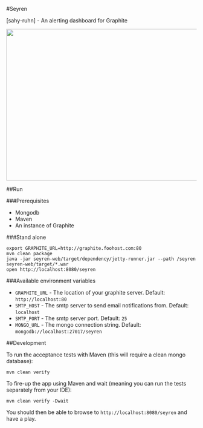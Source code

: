 #Seyren

[sahy-ruhn] - An alerting dashboard for Graphite

<img src="http://i.imgur.com/ToPSO.png" height="400" width="700" />

##Run

###Prerequisites

* Mongodb
* Maven
* An instance of Graphite

###Stand alone

```
export GRAPHITE_URL=http://graphite.foohost.com:80
mvn clean package
java -jar seyren-web/target/dependency/jetty-runner.jar --path /seyren seyren-web/target/*.war
open http://localhost:8080/seyren
```

###Available environment variables
* `GRAPHITE_URL` - The location of your graphite server. Default: `http://localhost:80`
* `SMTP_HOST` - The smtp server to send email notifications from. Default: `localhost`
* `SMTP_PORT` - The smtp server port. Default: `25`
* `MONGO_URL` - The mongo connection string. Default: `mongodb://localhost:27017/seyren`

##Development

To run the acceptance tests with Maven (this will require a clean mongo database):

```
mvn clean verify
```

To fire-up the app using Maven and wait (meaning you can run the tests separately from your IDE):

```
mvn clean verify -Dwait
```

You should then be able to browse to `http://localhost:8080/seyren` and have a play.
